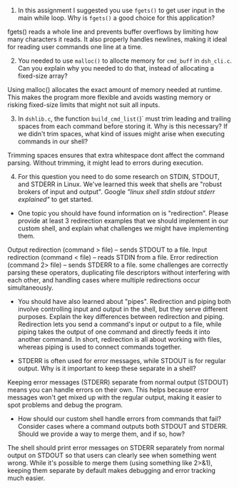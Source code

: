 1. In this assignment I suggested you use `fgets()` to get user input in the main while loop. Why is `fgets()` a good choice for this application?

fgets() reads a whole line and prevents buffer overflows by limiting how many characters it reads. It also properly handles newlines, making it ideal for reading user commands one line at a time.

2. You needed to use `malloc()` to allocte memory for `cmd_buff` in `dsh_cli.c`. Can you explain why you needed to do that, instead of allocating a fixed-size array?

Using malloc() allocates the exact amount of memory needed at runtime. This makes the program more flexible and avoids wasting memory or risking fixed-size limits that might not suit all inputs.

3. In `dshlib.c`, the function `build_cmd_list(`)` must trim leading and trailing spaces from each command before storing it. Why is this necessary? If we didn't trim spaces, what kind of issues might arise when executing commands in our shell?

Trimming spaces ensures that extra whitespace dont affect the command parsing. Without trimming, it might lead to errors during execution.

4. For this question you need to do some research on STDIN, STDOUT, and STDERR in Linux. We've learned this week that shells are "robust brokers of input and output". Google _"linux shell stdin stdout stderr explained"_ to get started.

- One topic you should have found information on is "redirection". Please provide at least 3 redirection examples that we should implement in our custom shell, and explain what challenges we might have implementing them.

Output redirection (command > file) – sends STDOUT to a file.
Input redirection (command < file) – reads STDIN from a file.
Error redirection (command 2> file) – sends STDERR to a file.
some challenges are correctly parsing these operators, duplicating file descriptors without interfering with each other, and handling cases where multiple redirections occur simultaneously.

- You should have also learned about "pipes". Redirection and piping both involve controlling input and output in the shell, but they serve different purposes. Explain the key differences between redirection and piping.
Redirection lets you send a command's input or output to a file, while piping takes the output of one command and directly feeds it into another command. In short, redirection is all about working with files, whereas piping is used to connect commands together.

- STDERR is often used for error messages, while STDOUT is for regular output. Why is it important to keep these separate in a shell?

Keeping error messages (STDERR) separate from normal output (STDOUT) means you can handle errors on their own. This helps because error messages won't get mixed up with the regular output, making it easier to spot problems and debug the program.

- How should our custom shell handle errors from commands that fail? Consider cases where a command outputs both STDOUT and STDERR. Should we provide a way to merge them, and if so, how?

The shell should print error messages on STDERR separately from normal output on STDOUT so that users can clearly see when something went wrong. While it's possible to merge them (using something like 2>&1), keeping them separate by default makes debugging and error tracking much easier.
